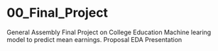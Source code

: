 # 00_Final_Project
General Assembly Final Project on College Education Machine learing model to predict mean earnings.
Proposal
EDA
Presentation
